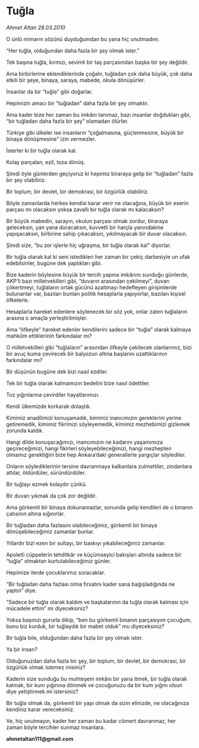 # Tuğla

*Ahmet Altan 28.03.2010*

<div class="yazi"><p>O ünlü mimarın sözünü duyduğumdan bu yana hiç unutmadım.</p>
<p>“Her tuğla, olduğundan daha fazla bir şey olmak ister.”</p>
<p>Tek başına tuğla, kırmızı, sevimli bir taş parçasından başka bir şey değildir.</p>
<p>Ama birbirlerine eklendiklerinde çoğalır, tuğladan çok daha büyük, çok daha etkili bir şeye, binaya, saraya, mabede, okula dönüşürler.</p>
<p>İnsanlar da bir “tuğla” gibi doğarlar.</p>
<p>Hepimizin amacı bir “tuğladan” daha fazla bir şey olmaktır.</p>
<p>Ama kader bize her zaman bu imkânı tanımaz, bazı insanlar doğdukları gibi, “bir tuğladan daha fazla bir şey” olamadan ölürler.</p>
<p>Türkiye gibi ülkeler ise insanların “çoğalmasına, güçlenmesine, büyük bir binaya dönüşmesine” izin vermezler.</p>
<p>İsterler ki bir tuğla olarak kal.</p>
<p>Kolay parçalan, ezil, toza dönüş.</p>
<p>Şimdi öyle günlerden geçiyoruz ki hepimiz biraraya gelip bir “tuğladan” fazla bir şey olabiliriz.</p>
<p>Bir toplum, bir devlet, bir demokrasi, bir özgürlük olabiliriz.</p>
<p>Böyle zamanlarda herkes kendisi karar verir ne olacağına, büyük bir eserin parçası mı olacaksın yoksa zavallı bir tuğla olarak mı kalacaksın?</p>
<p>Bir büyük mabedin, sarayın, okulun parçası olmak zordur, biraraya geleceksin, yan yana duracaksın, kuvvetli bir harçla yanındakine yapışacaksın, birbirine sahip çıkacaksın, yıkılmayacak bir duvar olacaksın.</p>
<p>Şimdi size, “bu zor işlerle hiç uğraşma, bir tuğla olarak kal” diyorlar.</p>
<p>Bir tuğla olarak kal ki seni istedikleri her zaman bir çekiç darbesiyle un ufak edebilsinler, bugüne dek yaptıkları gibi.</p>
<p>Bize kaderin böylesine büyük bir tercih yapma imkânını sunduğu günlerde, AKP’li bazı milletvekilleri gibi, “duvarın arasından çekilmeyi”, duvarı çökertmeyi, tuğlaların ortak gücünü azaltmayı hedefleyen girişimlerde bulunanlar var, bazıları bunları politik hesaplarla yapıyorlar, bazıları kişisel öfkelerle.</p>
<p>Hesaplarla hareket edenlere söylenecek bir söz yok, onlar zaten tuğlaların arasına o amaçla yerleştirilmişler.</p>
<p>Ama “öfkeyle” hareket edenler kendilerini sadece bir “tuğla” olarak kalmaya mahkûm ettiklerinin farkındalar mı?</p>
<p>O milletvekilleri gibi “tuğlaların” arasından öfkeyle çekilecek olanlarımız, bizi bir avuç kuma çevirecek bir balyozun altına başlarını uzattıklarının farkındalar mı?</p>
<p>Bir düşünün bugüne dek bizi nasıl ezdiler.</p>
<p>Tek bir tuğla olarak kalmamızın bedelini bize nasıl ödettiler.</p>
<p>Toz yığınlarına çevirdiler hayatlarımızı.</p>
<p>Kendi ülkemizde korkarak dolaştık.</p>
<p>Kimimiz anadilimizi konuşamadık, kimimiz inancımızın gereklerini yerine getiremedik, kimimiz fikrimizi söyleyemedik, kimimiz mezhebimizi gizlemek zorunda kaldık.</p>
<p>Hangi dilde konuşacağımızı, inancımızın ne kadarını yaşamımıza geçireceğimizi, hangi fikirleri söyleyebileceğimizi, hangi mezhepten olmamız gerektiğini bize hep Ankara’daki generallerle yargıçlar söylediler.</p>
<p>Onların söylediklerinin tersine davranmaya kalkanlara zulmettiler, zindanlara attılar, öldürdüler, süründürdüler.</p>
<p>Bir tuğlayı ezmek kolaydır çünkü.</p>
<p>Bir duvarı yıkmak da çok zor değildir.</p>
<p>Ama görkemli bir binaya dokunamazlar, sonunda gelip kendileri de o binanın çatısının altına sığınırlar.</p>
<p>Bir tuğladan daha fazlasını olabileceğimiz, görkemli bir binaya dönüşebileceğimiz zamanlar bunlar.</p>
<p>Yıllardır bizi ezen bir sultayı, bir baskıyı yıkabileceğimiz zamanlar.</p>
<p>Apoletli cüppelerin tehditkâr ve küçümseyici bakışları altında sadece bir “tuğla” olmaktan kurtulabileceğimiz günler.</p>
<p>Hepimize ilerde çocuklarımız soracaklar.</p>
<p>“Bir tuğladan daha fazlası olma fırsatını kader sana bağışladığında ne yaptın” diye.</p>
<p>“Sadece bir tuğla olarak kaldım ve başkalarının da tuğla olarak kalması için mücadele ettim” mi diyeceksiniz?</p>
<p>Yoksa başınızı gururla dikip, “ben bu görkemli binanın parçasıyım çocuğum, bunu biz kurduk, bir tuğlaydık bir mabet olduk” mu diyeceksiniz?</p>
<p>Bir tuğla bile, olduğundan daha fazla bir şey olmak ister.</p>
<p>Ya bir insan?</p>
<p>Olduğunuzdan daha fazla bir şey, bir toplum, bir devlet, bir demokrasi, bir özgürlük olmak istemez misiniz?</p>
<p>Kaderin size sunduğu bu muhteşem imkânı bir yana itmek, bir tuğla olarak kalmak, bir kum yığınına dönmek ve çocuğunuzu da bir kum yığını olsun diye yetiştirmek mi istersiniz?</p>
<p>Bir tuğla olmak da, görkemli bir yapı olmak da sizin elinizde, ne olacağınıza kendiniz karar vereceksiniz.</p>
<p>Ve, hiç unutmayın, kader her zaman bu kadar cömert davranmaz, her zaman böyle tercihler sunmaz insanlara.</p>
<p><b>ahmetaltan111@gmail.com</b></p></div>
